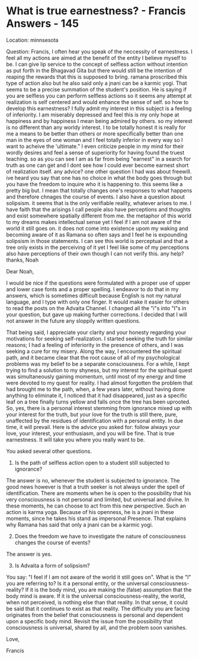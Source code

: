 # What is true earnestness? - Francis Answers - 145

Location: minnsesota

Question: Francis, I often hear you speak of the neccessity of earnestness. I feel all my actions are aimed at the benefit of the entity I believe myself to be. I can give lip service to the concept of selfless action without intention as put forth in the Bhagavad Gita but there would still be the intention of reaping the rewards that this is supposed to bring. ramana proscribed this type of action also but he also said only a jnani can be a karmic yogi. That seems to be a precise summation of the student's position. He is saying if you are selfless you can perform selfless actions so it seems any attempt at realization is self centered and would enhance the sense of self. so how to develop this earnestness? I fully admit my interest in this subject is a feeling of inferiority. I am miserably depressed and feel this is my only hope at happiness and by happiness I mean being admired by others. so my interest is no different than any worldy interest. I to be totally honest it is really for me a means to be better than others or more specifically better than one man in the eyes of one woman and I feel totally inferior in every way so I want to acheive the 'ultimate." I even criticize people in my mind for their wordly desires and feel a sense of superiority for having found the truest teaching. so as you can see I am as far from being "earnest" in a search for truth as one can get and I dont see how I could ever become earnest short of realization itself. any advice? one other question I had was about freewill. ive heard you say that one has no choice in what the body goes through but you have the freedom to inquire who it is happening to. this seems like a pretty big but. I mean that totally changes one's responses to what happens and therefore chnages the course of events. I also have a question about solipsism. it seems that is the only verifiable reality, whatever arises to me. I have faith that the arisings I call people also have perceptions and thoughts and exist somewhere spatially different from me. the metaphor of this world to my dreams makes intellectual sense yet I feel if I am not aware of the world it still goes on. it does not come into existence upom my waking and becoming aware of it as Ramana so often says and I feel he is expounding solipsism in those statements. I can see this world is perceptual and that a tree only exists in the perceiving of it yet I feel like some of my perceptions also have perceptions of their own though I can not verify this. any help? thanks, Noah

Dear Noah,

I would be nice if the questions were formulated with a proper use of upper and lower case fonts and a proper spelling. I endeavor to do that in my answers, which is sometimes difficult because English is not my natural language, and I type with only one finger. It would make it easier for others to read the posts on the Advaita Channel. I changed all the "i"s into "I"s in your question, but gave up making further corrections. I decided that I will not answer in the future any sloppily written questions.

That being said, I appreciate your clarity and your honesty regarding your motivations for seeking self-realization. I started seeking the truth for similar reasons; I had a feeling of inferiority in the presence of others, and I was seeking a cure for my misery. Along the way, I encountered the spiritual path, and it became clear that the root cause of all of my psychological problems was my belief to be a separate consciousness. For a while, I kept trying to find a solution to my shyness, but my interest for the spiritual quest was simultaneously gaining momentum, until most of my energy and time were devoted to my quest for reality. I had almost forgotten the problem that had brought me to the path, when, a few years later, without having done anything to eliminate it, I noticed that it had disappeared, just as a specific leaf on a tree finally turns yellow and falls once the tree has been uprooted. So, yes, there is a personal interest stemming from ignorance mixed up with your interest for the truth, but your love for the truth is still there, pure, unaffected by the residues of identification with a personal entity. In due time, it will prevail. Here is the advice you asked for: follow always your love, your interest, your enthusiasm, and you will be fine. That is true earnestness. It will take you where you really want to be.

You asked several other questions.

1. Is the path of selfless action open to a student still subjected to ignorance?

The answer is no, whenever the student is subjected to ignorance. The good news however is that a truth seeker is not always under the spell of identification. There are moments when he is open to the possibility that his very consciousness is not personal and limited, but universal and divine. In these moments, he can choose to act from this new perspective. Such an action is karma yoga. Because of his openness, he is a jnani in these moments, since he takes his stand as impersonal Presence. That explains why Ramana has said that only a jnani can be a karmic yogi.

2. Does the freedom we have to investigate the nature of consciousness changes the course of events?

The answer is yes.

3. Is Advaita a form of solipsism?

You say: "I feel if I am not aware of the world it still goes on". What is the "I" you are referring to? Is it a personal entity, or the universal consciousness-reality? If it is the body mind, you are making the (false) assumption that the body mind is aware. If it is the universal consciousness-reality, the world, when not perceived, is nothing else than that reality. In that sense, it could be said that it continues to exist as that reality. The difficulty you are facing originates from the belief that consciousness is personal and dependent upon a specific body mind. Revisit the issue from the possibility that consciousness is universal, shared by all, and the problem soon vanishes.

Love,

Francis

